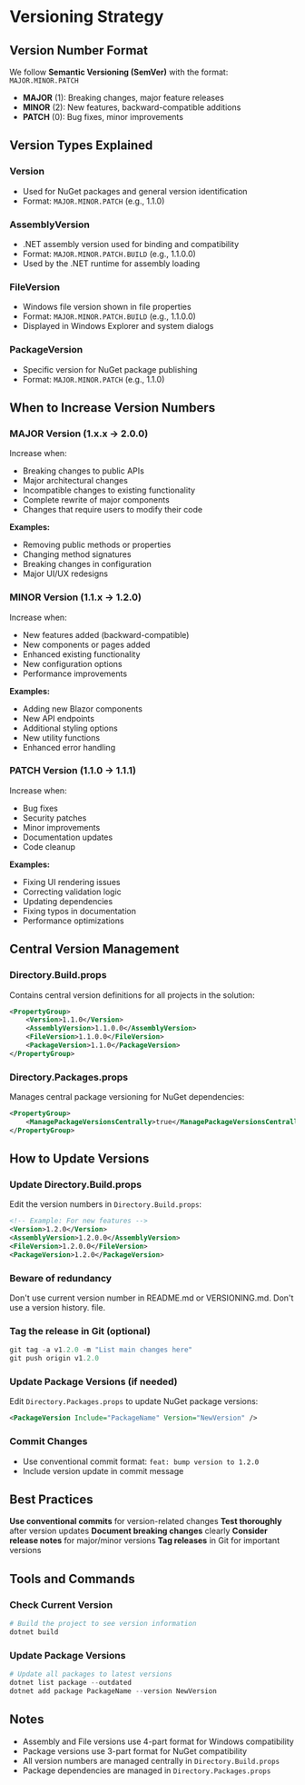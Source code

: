 # Versioning Strategy

## Version Number Format

We follow **Semantic Versioning (SemVer)** with the format: `MAJOR.MINOR.PATCH`

- **MAJOR** (1): Breaking changes, major feature releases
- **MINOR** (2): New features, backward-compatible additions
- **PATCH** (0): Bug fixes, minor improvements

## Version Types Explained

### Version

- Used for NuGet packages and general version identification
- Format: `MAJOR.MINOR.PATCH` (e.g., 1.1.0)

### AssemblyVersion

- .NET assembly version used for binding and compatibility
- Format: `MAJOR.MINOR.PATCH.BUILD` (e.g., 1.1.0.0)
- Used by the .NET runtime for assembly loading

### FileVersion

- Windows file version shown in file properties
- Format: `MAJOR.MINOR.PATCH.BUILD` (e.g., 1.1.0.0)
- Displayed in Windows Explorer and system dialogs

### PackageVersion

- Specific version for NuGet package publishing
- Format: `MAJOR.MINOR.PATCH` (e.g., 1.1.0)

## When to Increase Version Numbers

### MAJOR Version (1.x.x → 2.0.0)

Increase when:

- Breaking changes to public APIs
- Major architectural changes
- Incompatible changes to existing functionality
- Complete rewrite of major components
- Changes that require users to modify their code

**Examples:**

- Removing public methods or properties
- Changing method signatures
- Breaking changes in configuration
- Major UI/UX redesigns

### MINOR Version (1.1.x → 1.2.0)

Increase when:

- New features added (backward-compatible)
- New components or pages added
- Enhanced existing functionality
- New configuration options
- Performance improvements

**Examples:**

- Adding new Blazor components
- New API endpoints
- Additional styling options
- New utility functions
- Enhanced error handling

### PATCH Version (1.1.0 → 1.1.1)

Increase when:

- Bug fixes
- Security patches
- Minor improvements
- Documentation updates
- Code cleanup

**Examples:**

- Fixing UI rendering issues
- Correcting validation logic
- Updating dependencies
- Fixing typos in documentation
- Performance optimizations

## Central Version Management

### Directory.Build.props

Contains central version definitions for all projects in the solution:

```xml
<PropertyGroup>
    <Version>1.1.0</Version>
    <AssemblyVersion>1.1.0.0</AssemblyVersion>
    <FileVersion>1.1.0.0</FileVersion>
    <PackageVersion>1.1.0</PackageVersion>
</PropertyGroup>
```

### Directory.Packages.props

Manages central package versioning for NuGet dependencies:

```xml
<PropertyGroup>
    <ManagePackageVersionsCentrally>true</ManagePackageVersionsCentrally>
</PropertyGroup>
```

## How to Update Versions

### Update Directory.Build.props

Edit the version numbers in `Directory.Build.props`:

```xml
<!-- Example: For new features -->
<Version>1.2.0</Version>
<AssemblyVersion>1.2.0.0</AssemblyVersion>
<FileVersion>1.2.0.0</FileVersion>
<PackageVersion>1.2.0</PackageVersion>
```

### Beware of redundancy

Don't use current version number in README.md or VERSIONING.md. Don't use a version history. file.

### Tag the release in Git (optional)

```powershell
git tag -a v1.2.0 -m "List main changes here"
git push origin v1.2.0
```

### Update Package Versions (if needed)

Edit `Directory.Packages.props` to update NuGet package versions:

```xml
<PackageVersion Include="PackageName" Version="NewVersion" />
```

### Commit Changes

- Use conventional commit format: `feat: bump version to 1.2.0`
- Include version update in commit message

## Best Practices

**Use conventional commits** for version-related changes
**Test thoroughly** after version updates
**Document breaking changes** clearly
**Consider release notes** for major/minor versions
**Tag releases** in Git for important versions

## Tools and Commands

### Check Current Version

```powershell
# Build the project to see version information
dotnet build
```

### Update Package Versions

```powershell
# Update all packages to latest versions
dotnet list package --outdated
dotnet add package PackageName --version NewVersion
```

## Notes

- Assembly and File versions use 4-part format for Windows compatibility
- Package versions use 3-part format for NuGet compatibility
- All version numbers are managed centrally in `Directory.Build.props`
- Package dependencies are managed in `Directory.Packages.props`
